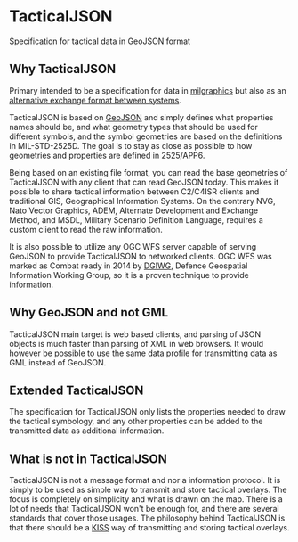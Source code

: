# TacticalJSON

Specification for tactical data in GeoJSON format

## Why TacticalJSON

Primary intended to be a specification for data in [milgraphics](https://github.com/spatialillusions/milgraphics) but also as an [alternative exchange format between systems](https://xkcd.com/927/).

TacticalJSON is based on [GeoJSON](https://tools.ietf.org/html/rfc7946) and simply defines what properties names should be, and what geometry types that should be used for different symbols, and the symbol geometries are based on the definitions in MIL-STD-2525D. The goal is to stay as close as possible to how geometries and properties are defined in 2525/APP6. 

Being based on an existing file format, you can read the base geometries of TacticalJSON with any client that can read GeoJSON today. This makes it possible to share tactical information between C2/C4ISR clients and traditional GIS, Geographical Information Systems. On the contrary NVG, Nato Vector Graphics, ADEM, Alternate Development and Exchange Method, and MSDL, Military Scenario Definition Language, requires a custom client to read the raw information.

It is also possible to utilize any OGC WFS server capable of serving GeoJSON to provide TacticalJSON to networked clients. OGC WFS was marked as Combat ready in 2014 by [DGIWG](https://www.dgiwg.org/dgiwg/), Defence Geospatial Information Working Group, so it is a proven technique to provide information. 

## Why GeoJSON and not GML

TacticalJSON main target is web based clients, and parsing of JSON objects is much faster than parsing of XML in web browsers. It would however be possible to use the same data profile for transmitting data as GML instead of GeoJSON.

## Extended TacticalJSON

The specification for TacticalJSON only lists the properties needed to draw the tactical symbology, and any other properties can be added to the transmitted data as additional information. 

## What is not in TacticalJSON

TacticalJSON is not a message format and nor a information protocol. It is simply to be used as simple way to transmit and store tactical overlays. The focus is completely on simplicity and what is drawn on the map. There is a lot of needs that TacticalJSON won't be enough for, and there are several standards that cover those usages. The philosophy behind TacticalJSON is that there should be a [KISS](https://en.wikipedia.org/wiki/KISS_principle) way of transmitting and storing tactical overlays.